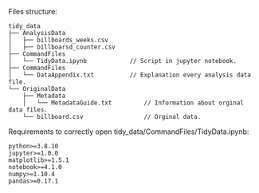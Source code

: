 Files structure:
```
tidy_data
├── AnalysisData
│   ├── billboards_weeks.csv  
│   ├── billboarsd_counter.csv	      
├── CommandFiles
│   └── TidyData.ipynb		      // Script in jupyter notebook.
├── CommandFiles
│   └── DataAppendix.txt	      // Explanation every analysis data file.
└── OriginalData
    ├── Metadata
    │   └── MetadataGuide.txt	      // Information about orginal data files. 
    └── billboard.csv	     	      // Orginal data.
```

Requirements to correctly open tidy_data/CommandFiles/TidyData.ipynb:
```
python>=3.8.10
jupyter>=1.0.0
matplotlib>=1.5.1
notebook>=4.1.0
numpy>=1.10.4
pandas>=0.17.1
```
